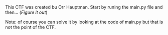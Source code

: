 This CTF was created bu Orr Hauptman.
Start by runing the main.py file and then... (*Figure it out*) 

Note: of course you can solve it by looking at the code of main.py but that is not the point of the CTF.  
